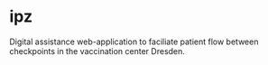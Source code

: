# ipz
Digital assistance web-application to faciliate patient flow between checkpoints in the vaccination center Dresden.
